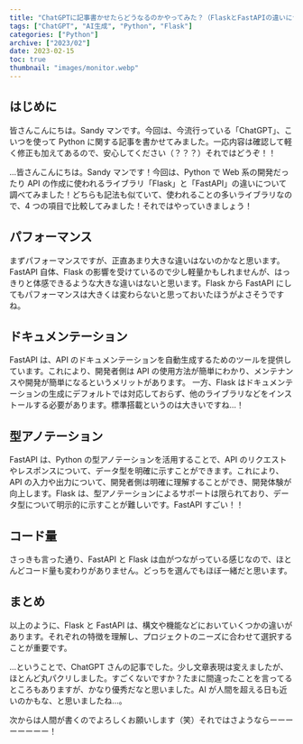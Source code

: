 ```yaml
---
title: "ChatGPTに記事書かせたらどうなるのかやってみた？（FlaskとFastAPIの違いについて特徴などを比較）"
tags: ["ChatGPT", "AI生成", "Python", "Flask"]
categories: ["Python"]
archive: ["2023/02"]
date: 2023-02-15
toc: true
thumbnail: "images/monitor.webp"
---
```


## はじめに

皆さんこんにちは。Sandy マンです。今回は、今流行っている「ChatGPT」、こいつを使って Python に関する記事を書かせてみました。一応内容は確認して軽く修正も加えてあるので、安心してください（？？？）それではどうぞ！！

...皆さんこんにちは。Sandy マンです！今回は、Python で Web 系の開発だったり API の作成に使われるライブラリ「Flask」と「FastAPI」の違いについて調べてみました！どちらも記法も似ていて、使われることの多いライブラリなので、4 つの項目で比較してみました！それではやっていきましょう！

## パフォーマンス

まずパフォーマンスですが、正直あまり大きな違いはないのかなと思います。FastAPI 自体、Flask の影響を受けているので少し軽量かもしれませんが、はっきりと体感できるような大きな違いはないと思います。Flask から FastAPI にしてもパフォーマンスは大きくは変わらないと思っておいたほうがよさそうですね。

## ドキュメンテーション

FastAPI は、API のドキュメンテーションを自動生成するためのツールを提供しています。これにより、開発者側は API の使用方法が簡単にわかり、メンテナンスや開発が簡単になるというメリットがあります。
一方、Flask はドキュメンテーションの生成にデフォルトでは対応しておらず、他のライブラリなどをインストールする必要があります。標準搭載というのは大きいですね...！

## 型アノテーション

FastAPI は、Python の型アノテーションを活用することで、API のリクエストやレスポンスについて、データ型を明確に示すことができます。これにより、API の入力や出力について、開発者側は明確に理解することができ、開発体験が向上します。Flask は、型アノテーションによるサポートは限られており、データ型について明示的に示すことが難しいです。FastAPI すごい！！

## コード量

さっきも言った通り、FastAPI と Flask は血がつながっている感じなので、ほとんどコード量も変わりがありません。どっちを選んでもほぼ一緒だと思います。

## まとめ

以上のように、Flask と FastAPI は、構文や機能などにおいていくつかの違いがあります。それぞれの特徴を理解し、プロジェクトのニーズに合わせて選択することが重要です。

...ということで、ChatGPT さんの記事でした。少し文章表現は変えましたが、ほとんど丸パクリしました。すごくないですか？たまに間違ったことを言ってるところもありますが、かなり優秀だなと思いました。AI が人間を超える日も近いのかもな、と思いましたね...。

次からは人間が書くのでよろしくお願いします（笑）それではさようならーーーーーーーー！
